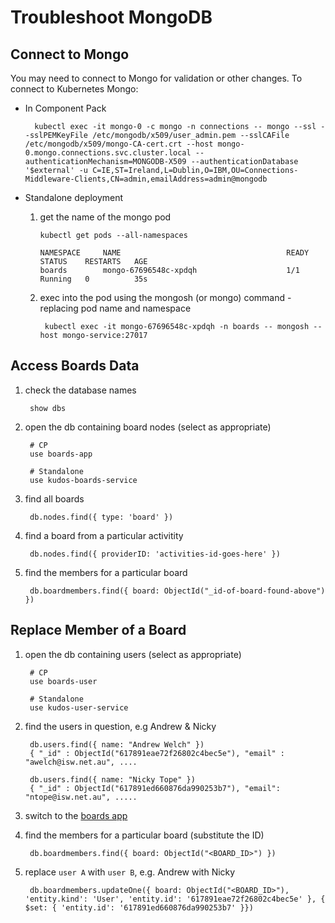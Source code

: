# Troubleshoot MongoDB

## Connect to Mongo

You may need to connect to Mongo for validation or other changes. To connect to Kubernetes Mongo:

- In Component Pack

        kubectl exec -it mongo-0 -c mongo -n connections -- mongo --ssl --sslPEMKeyFile /etc/mongodb/x509/user_admin.pem --sslCAFile /etc/mongodb/x509/mongo-CA-cert.crt --host mongo-0.mongo.connections.svc.cluster.local --authenticationMechanism=MONGODB-X509 --authenticationDatabase '$external' -u C=IE,ST=Ireland,L=Dublin,O=IBM,OU=Connections-Middleware-Clients,CN=admin,emailAddress=admin@mongodb

- Standalone deployment

    1.  get the name of the mongo pod

            kubectl get pods --all-namespaces

            NAMESPACE     NAME                                     READY   STATUS    RESTARTS   AGE
            boards        mongo-67696548c-xpdqh                    1/1     Running   0          35s

    1. exec into the pod using the mongosh (or mongo) command - replacing pod name and namespace

            kubectl exec -it mongo-67696548c-xpdqh -n boards -- mongosh --host mongo-service:27017

## Access Boards Data

1. check the database names

        show dbs

1. open the db containing board nodes (select as appropriate)

        # CP
        use boards-app

        # Standalone
        use kudos-boards-service

1. find all boards
        
        db.nodes.find({ type: 'board' })

1. find a board from a particular activitity
        
        db.nodes.find({ providerID: 'activities-id-goes-here' })
        
1. find the members for a particular board

        db.boardmembers.find({ board: ObjectId("_id-of-board-found-above") })
        
## Replace Member of a Board

1. open the db containing users (select as appropriate)

        # CP
        use boards-user

        # Standalone
        use kudos-user-service

1. find the users in question, e.g Andrew & Nicky

        db.users.find({ name: "Andrew Welch" })
        { "_id" : ObjectId("617891eae72f26802c4bec5e"), "email" : "awelch@isw.net.au", ....

        db.users.find({ name: "Nicky Tope" })
        { "_id" : ObjectId("617891ed660876da990253b7"), "email": "ntope@isw.net.au", .....

1. switch to the [boards app](#access-boards-data)

1. find the members for a particular board (substitute the ID)

        db.boardmembers.find({ board: ObjectId("<BOARD_ID>") })

1. replace `user A` with `user B`, e.g. Andrew with Nicky

        db.boardmembers.updateOne({ board: ObjectId("<BOARD_ID>"), 'entity.kind': 'User', 'entity.id': '617891eae72f26802c4bec5e' }, { $set: { 'entity.id': '617891ed660876da990253b7' }})

